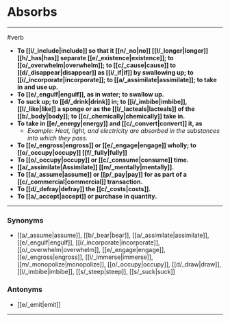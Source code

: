 # Absorbs
---
#verb
- **To [[i/_include|include]] so that it [[n/_no|no]] [[l/_longer|longer]] [[h/_has|has]] separate [[e/_existence|existence]]; to [[o/_overwhelm|overwhelm]]; to [[c/_cause|cause]] to [[d/_disappear|disappear]] as [[i/_if|if]] by swallowing up; to [[i/_incorporate|incorporate]]; to [[a/_assimilate|assimilate]]; to take in and use up.**
- **To [[e/_engulf|engulf]], as in water; to swallow up.**
- **To suck up; to [[d/_drink|drink]] in; to [[i/_imbibe|imbibe]], [[l/_like|like]] a sponge or as the [[l/_lacteals|lacteals]] of the [[b/_body|body]]; to [[c/_chemically|chemically]] take in.**
- **To take in [[e/_energy|energy]] and [[c/_convert|convert]] it, as**
	- _Example: Heat, light, and electricity are absorbed in the substances into which they pass._
- **To [[e/_engross|engross]] or [[e/_engage|engage]] wholly; to [[o/_occupy|occupy]] [[f/_fully|fully]]**
- **To [[o/_occupy|occupy]] or [[c/_consume|consume]] time.**
- **[[a/_assimilate|Assimilate]] [[m/_mentally|mentally]].**
- **To [[a/_assume|assume]] or [[p/_pay|pay]] for as part of a [[c/_commercial|commercial]] transaction.**
- **To [[d/_defray|defray]] the [[c/_costs|costs]].**
- **To [[a/_accept|accept]] or purchase in quantity.**
---
### Synonyms
- [[a/_assume|assume]], [[b/_bear|bear]], [[a/_assimilate|assimilate]], [[e/_engulf|engulf]], [[i/_incorporate|incorporate]], [[o/_overwhelm|overwhelm]], [[e/_engage|engage]], [[e/_engross|engross]], [[i/_immerse|immerse]], [[m/_monopolize|monopolize]], [[o/_occupy|occupy]], [[d/_draw|draw]], [[i/_imbibe|imbibe]], [[s/_steep|steep]], [[s/_suck|suck]]
### Antonyms
- [[e/_emit|emit]]
---
